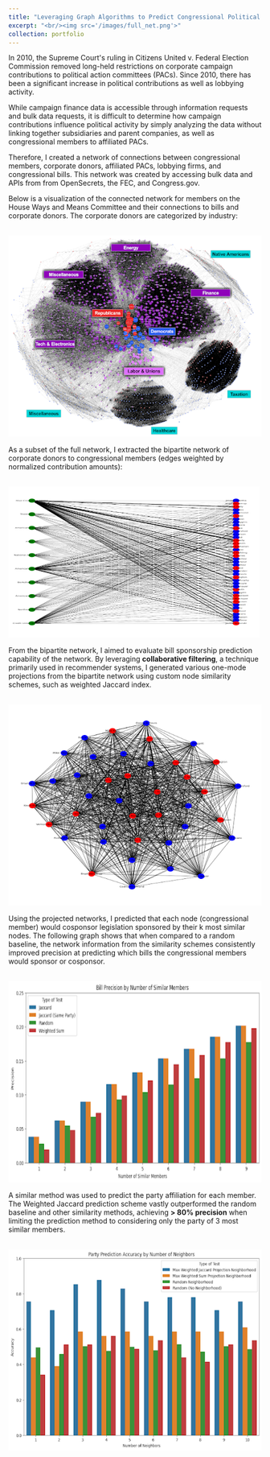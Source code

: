 ```yaml
---
title: "Leveraging Graph Algorithms to Predict Congressional Political Activity through Campaign Finance Networks"
excerpt: "<br/><img src='/images/full_net.png'>"
collection: portfolio
---
```

In 2010, the Supreme Court's ruling in Citizens United v. Federal Election Commission removed long-held restrictions on corporate campaign contributions to political action committees (PACs). Since 2010, there has been a significant increase in political contributions as well as lobbying activity.


While campaign finance data is accessible through information requests and bulk data requests, it is difficult to determine how campaign contributions influence political activity by simply analyzing the data without linking together subsidiaries and parent companies, as well as congressional members to affiliated PACs.


Therefore, I created a network of connections between congressional members, corporate donors, affiliated PACs, lobbying firms, and congressional bills. This network was created by accessing bulk data and APIs from from OpenSecrets, the FEC, and Congress.gov.


Below is a visualization of the connected network for members on the House Ways and Means Committee and their connections to bills and corporate donors. The corporate donors are categorized by industry:


<br/><img src="/images/full_net.png" width="600" height="400">


As a subset of the full network, I extracted the bipartite network of corporate donors to congressional members (edges weighted by normalized contribution amounts):


<br/><img src="/images/bipartite.png" width="500" height="300">


 From the bipartite network, I aimed to evaluate bill sponsorship prediction capability of the network. By leveraging **collaborative filtering**, a technique primarily used in recommender systems, I generated various one-mode projections from the bipartite network using custom node similarity schemes, such as weighted Jaccard index. 


<br/><img src="/images/bip_proj.png" width="600" height="400">

Using the projected networks, I predicted that each node (congressional member) would cosponsor legislation sponsored by their k most similar nodes. The following graph shows that when compared to a random baseline, the network information from the similarity schemes consistently improved precision at predicting which bills the congressional members would sponsor or cosponsor.


<br/><img src="/images/bill_prec.png" width="600" height="400">


A similar method was used to predict the party affiliation for each member. The Weighted Jaccard prediction scheme vastly outperformed the random baseline and other similarity methods, achieving **> 80% precision** when limiting the prediction method to considering only the party of 3 most similar members.


<br/><img src="/images/party_pred.png" width="600" height="400">







